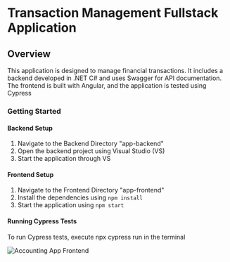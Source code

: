 # Transaction Management Fullstack Application

## Overview
This application is designed to manage financial transactions. It includes a backend developed in .NET C# and uses Swagger for API documentation. The frontend is built with Angular, and the application is tested using Cypress

### Getting Started

#### Backend Setup
1. Navigate to the Backend Directory "app-backend"
2. Open the backend project using Visual Studio (VS)
3. Start the application through VS

#### Frontend Setup
1. Navigate to the Frontend Directory "app-frontend"
2. Install the dependencies using `npm install`
3. Start the application using `npm start`

#### Running Cypress Tests
To run Cypress tests, execute npx cypress run in the terminal

![Accounting App Frontend](https://user-images.githubusercontent.com/450319/139797772-4e4b2744-447c-411f-9b04-7028ba5e89a1.png)